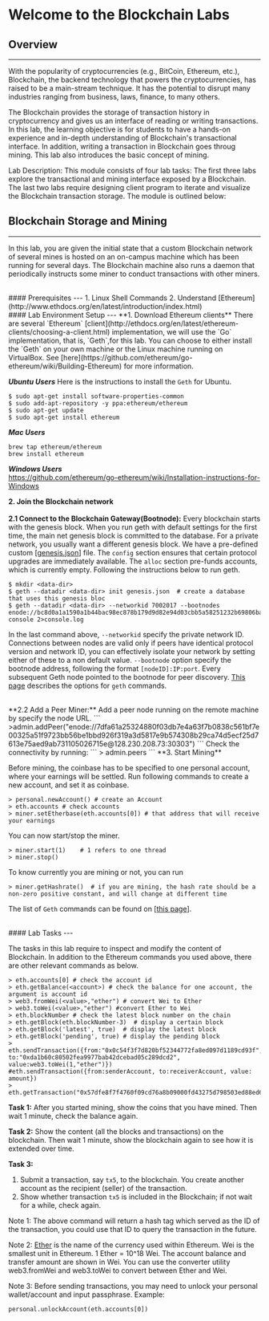 # Welcome to the Blockchain Labs 

## Overview
---
With the popularity of cryptocurrencies (e.g., BitCoin, Ethereum, etc.), Blockchain, the backend technology that powers the cryptocurrencies, has raised to be a main-stream technique. It has the potential to disrupt many industries ranging from business, laws, finance, to many others. 

The Blockchain provides the storage of transaction history in cryptocurrency and gives us an interface of reading or writing transactions. In this lab, the learning objective is for students to have a hands-on experience and in-depth understanding of Blockchain's  transactional interface. In addition, writing a transaction in Blockchain goes throug mining. This lab also introduces the basic concept of mining.

Lab Description: This module consists of four lab tasks: The first three labs explore the transactional and mining interface exposed by a Blockchain. The last two labs require designing client program to iterate and visualize the Blockchain transaction storage. The module is outlined below:

## Blockchain Storage and Mining
---
In this lab, you are given the initial state that a custom Blockchain network of several mines is hosted on an on-campus machine which has been running for several days. The Blockchain machine also runs a daemon that periodically instructs some miner to conduct transactions with other miners.  

<br />
#### Prerequisites
---
1.	Linux Shell Commands
2.	Understand [Ethereum](http://www.ethdocs.org/en/latest/introduction/index.html)  

<br />
#### Lab Environment Setup
---
**1.	Download Ethereum clients**  
	There are several `Ethereum` [client](http://ethdocs.org/en/latest/ethereum-clients/choosing-a-client.html) implementation, we will use the `Go` implementation, that is, `Geth`,for this lab. You can choose to either install the `Geth` on your own machine or the Linux machine running on VirtualBox. See [here](https://github.com/ethereum/go-ethereum/wiki/Building-Ethereum) for more information.

**_Ubuntu Users_** Here is the instructions to install the `Geth` for Ubuntu.
```
$ sudo apt-get install software-properties-common
$ sudo add-apt-repository -y ppa:ethereum/ethereum
$ sudo apt-get update
$ sudo apt-get install ethereum
```

**_Mac Users_**
```
brew tap ethereum/ethereum
brew install ethereum
```
**_Windows Users_**  
<https://github.com/ethereum/go-ethereum/wiki/Installation-instructions-for-Windows>

**2.	Join the Blockchain network**  
<br />
**2.1 Connect to the Blockchain Gateway(Bootnode):** Every blockchain starts with the genesis block. When you run geth with default settings for the first time, the main net genesis block is committed to the database. For a private network, you usually want a different genesis block. We have a pre-defined custom [[genesis.json](https://github.com/syracuse-fullstacksecurity/SUBlockchainLabs/blob/master/lab3.1/genesis.json)] file. The `config` section ensures that certain protocol upgrades are immediately available. The `alloc` section pre-funds accounts, which is currently empty. 
Following the instructions below to run geth.
```
$ mkdir <data-dir>
$ geth --datadir <data-dir> init genesis.json  # create a database that uses this genesis bloc
$ geth --datadir <data-dir> --networkid 7002017 --bootnodes enode://bc8d0a1a1590a1b44bac98ec878b179d9d82e94d03cbb5a58251232b69806bac9069f60c67d18931c773103232386ac241111c3cd5f3f532288388c97fb70d97@128.230.208.73:30301 console 2>console.log
```

In the last command above, `--networkid` specify the private network ID. Connections between nodes are valid only if peers have identical protocol version and network ID, you can effectively isolate your network by setting either of these to a non default value. `--bootnode` option specify the bootnode address, following the format `[nodeID]:IP:port`. Every subsequent Geth node pointed to the bootnode for peer discovery. [This page](https://github.com/ethereum/go-ethereum/wiki/Command-Line-Options) describes the options for `geth` commands.  

<br />
**2.2 Add a Peer Miner:** Add a peer node running on the remote machine by specify the node URL.
```
>admin.addPeer("enode://7dfa61a25324880f03db7e4a63f7b0838c561bf7e00325a51f9723bb56be1bbd926f319a3d5817e9b574308b29ca74d5ecf25d7613e75aed9ab731105026715e@128.230.208.73:30303")
```
Check the connectivity by running:
```
> admin.peers
```
**3.	Start Mining**

Before mining, the coinbase has to be specified to one personal account, where your earnings will be settled. Run following commands to create a new account, and set it as coinbase.
```
> personal.newAccount() # create an Account
> eth.accounts # check accounts
> miner.setEtherbase(eth.accounts[0]) # that address that will receive your earnings
```
You can now start/stop the miner.
```
> miner.start(1)	# 1 refers to one thread
> miner.stop()
```
To know currently you are mining or not, you can run
```
> miner.getHashrate()  # if you are mining, the hash rate should be a non-zero positive constant, and will change at different time
```
The list of `Geth` commands can be found on [[this page](https://github.com/ethereum/go-ethereum/wiki/Management-APIs)].  

<br />
#### Lab Tasks
---

The tasks in this lab require to inspect and modify the content of Blockchain. In addition to the Ethereum commands you used above, there are other relevant commands as below.

```
> eth.accounts[0] # check the account id
> eth.getBalance(<account>) # check the balance for one account, the argument is account id
> web3.fromWei(<value>,"ether") # convert Wei to Ether
> web3.toWei(<value>,"ether") #convert Ether to Wei
> eth.blockNumber # check the latest block number on the chain
> eth.getBlock(eth.blockNumber-3)  # display a certain block 
> eth.getBlock('latest', true)	# display the latest block
> eth.getBlock('pending', true)	# display the pending block
> eth.sendTransaction({from:"0x0c54f3f7d820bf52344772fa8ed097d1189cd93f", to:"0xda1b60c80502fea9977bab42dcebad05c289dcd2", value:web3.toWei(1,"ether")})
#eth.sendTransaction({from:senderAccount, to:receiverAccount, value: amount})
> eth.getTransaction("0x57dfe8f7f4760f09cd76a8b09000fd43275d798503ed88ed6d8b39c1d5ce3157")
```
**Task 1:** After you started mining, show the coins that you have mined. Then wait 1 minute, check the balance again.

**Task 2:** Show the content (all the blocks and transactions) on the blockchain. Then wait 1 minute, show the blockchain again to see how it is extended over time.

**Task 3:**  
1.	Submit a transaction, say `tx5`, to the blockchain. You create another account as the recipient (seller) of the transaction.  
2.	Show whether transaction `tx5` is included in the Blockchain; if not wait for a while, check again.

Note 1: The above command will return a hash tag which served as the ID of the transaction, you could use that ID to query the transaction in the future.

Note 2: [Ether](http://www.ethdocs.org/en/latest/ether.html) is the name of the currency used within Ethereum. Wei is the smallest unit in Ethereum. 1 Ether = 10^18 Wei. The account balance and transfer amount are shown in Wei. You can use the converter utility web3.fromWei and web3.toWei to convert between Ether and Wei.

Note 3: Before sending transactions, you may need to unlock your personal wallet/account and input passphrase. Example:
```
personal.unlockAccount(eth.accounts[0])
```









